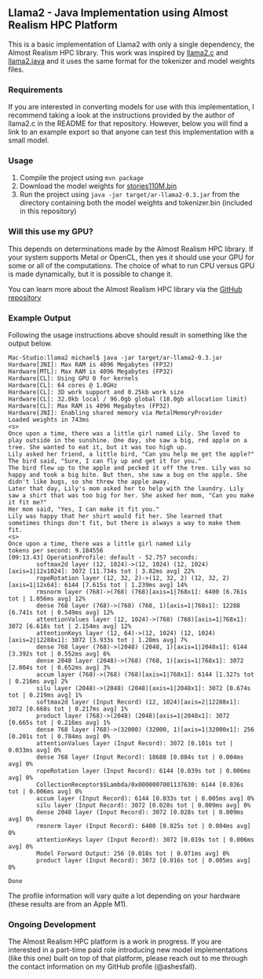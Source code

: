 ## Llama2 - Java Implementation using Almost Realism HPC Platform

This is a basic implementation of Llama2 with only a single dependency, the
Almost Realism HPC library. This work was inspired by
[llama2.c](https://github.com/karpathy/llama2.c) and
[llama2.java](https://github.com/mukel/llama2.java) and it uses the same format
for the tokenizer and model weights files.

### Requirements

If you are interested in converting models for use with this implementation,
I recommend taking a look at the instructions provided by the author of llama2.c
in the README for that repository. However, below you will find a link to
an example export so that anyone can test this implementation with a small
model.

### Usage

1. Compile the project using `mvn package`
2. Download the model weights for [stories110M.bin](https://www.dropbox.com/scl/fi/romns8veg67agl5czmtww/stories110M.bin?rlkey=sbspy97d2j1p3jilgaff190pz&st=kak6t2uo&dl=1)
3. Run the project using `java -jar target/ar-llama2-0.3.jar` from the directory containing both the model weights and tokenizer.bin (included in this repository)

### Will this use my GPU?

This depends on determinations made by the Almost Realism HPC library. If your system supports
Metal or OpenCL, then yes it should use your GPU for some or all of the computations. The choice
of what to run CPU versus GPU is made dynamically, but it is possible to change it.

You can learn more about the Almost Realism HPC library via the [GitHub repository](https://github.com/almostrealism/common)

### Example Output
Following the usage instructions above should result in something like the output below.

```shell
Mac-Studio:llama2 michael$ java -jar target/ar-llama2-0.3.jar
Hardware[JNI]: Max RAM is 4096 Megabytes (FP32)
Hardware[MTL]: Max RAM is 4096 Megabytes (FP32)
Hardware[CL]: Using GPU 0 for kernels
Hardware[CL]: 64 cores @ 1.0GHz
Hardware[CL]: 3D work support and 0.25kb work size
Hardware[CL]: 32.0kb local / 96.0gb global (18.0gb allocation limit)
Hardware[CL]: Max RAM is 4096 Megabytes (FP32)
Hardware[JNI]: Enabling shared memory via MetalMemoryProvider
Loaded weights in 743ms
<s>
Once upon a time, there was a little girl named Lily. She loved to play outside in the sunshine. One day, she saw a big, red apple on a tree. She wanted to eat it, but it was too high up.
Lily asked her friend, a little bird, "Can you help me get the apple?"
The bird said, "Sure, I can fly up and get it for you."
The bird flew up to the apple and pecked it off the tree. Lily was so happy and took a big bite. But then, she saw a bug on the apple. She didn't like bugs, so she threw the apple away.
Later that day, Lily's mom asked her to help with the laundry. Lily saw a shirt that was too big for her. She asked her mom, "Can you make it fit me?"
Her mom said, "Yes, I can make it fit you."
Lily was happy that her shirt would fit her. She learned that sometimes things don't fit, but there is always a way to make them fit.
<s>
Once upon a time, there was a little girl named Lily
tokens per second: 9.184556
[09:13.43] OperationProfile: default - 52.757 seconds:
        softmax2d layer (12, 1024)->(12, 1024) (12, 1024)[axis=1|12x1024]: 3072 [11.734s tot | 3.82ms avg] 22%
        ropeRotation layer (12, 32, 2)->(12, 32, 2) (12, 32, 2)[axis=1|12x64]: 6144 [7.615s tot | 1.239ms avg] 14%
        rmsnorm layer (768)->(768) (768)[axis=1|768x1]: 6400 [6.761s tot | 1.056ms avg] 12%
        dense 768 layer (768)->(768) (768, 1)[axis=1|768x1]: 12288 [6.741s tot | 0.549ms avg] 12%
        attentionValues layer (12, 1024)->(768) (768)[axis=1|768x1]: 3072 [6.618s tot | 2.154ms avg] 12%
        attentionKeys layer (12, 64)->(12, 1024) (12, 1024)[axis=2|12288x1]: 3072 [3.933s tot | 1.28ms avg] 7%
        dense 768 layer (768)->(2048) (2048, 1)[axis=1|2048x1]: 6144 [3.392s tot | 0.552ms avg] 6%
        dense 2048 layer (2048)->(768) (768, 1)[axis=1|768x1]: 3072 [2.004s tot | 0.652ms avg] 3%
        accum layer (768)->(768) (768)[axis=1|768x1]: 6144 [1.327s tot | 0.216ms avg] 2%
        silu layer (2048)->(2048) (2048)[axis=1|2048x1]: 3072 [0.674s tot | 0.219ms avg] 1%
        softmax2d layer (Input Record) (12, 1024)[axis=2|12288x1]: 3072 [0.668s tot | 0.217ms avg] 1%
        product layer (768)->(2048) (2048)[axis=1|2048x1]: 3072 [0.665s tot | 0.216ms avg] 1%
        dense 768 layer (768)->(32000) (32000, 1)[axis=1|32000x1]: 256 [0.201s tot | 0.784ms avg] 0%
        attentionValues layer (Input Record): 3072 [0.101s tot | 0.033ms avg] 0%
        dense 768 layer (Input Record): 18688 [0.084s tot | 0.004ms avg] 0%
        ropeRotation layer (Input Record): 6144 [0.039s tot | 0.006ms avg] 0%
        CollectionReceptor$$Lambda/0x0000007001137630: 6144 [0.036s tot | 0.006ms avg] 0%
        accum layer (Input Record): 6144 [0.033s tot | 0.005ms avg] 0%
        silu layer (Input Record): 3072 [0.028s tot | 0.009ms avg] 0%
        dense 2048 layer (Input Record): 3072 [0.028s tot | 0.009ms avg] 0%
        rmsnorm layer (Input Record): 6400 [0.025s tot | 0.004ms avg] 0%
        attentionKeys layer (Input Record): 3072 [0.019s tot | 0.006ms avg] 0%
        Model Forward Output: 256 [0.018s tot | 0.071ms avg] 0%
        product layer (Input Record): 3072 [0.016s tot | 0.005ms avg] 0%

Done
```

The profile information will vary quite a lot depending on your hardware (these results are from an Apple M1).

### Ongoing Development

The Almost Realism HPC platform is a work in progress. If you are interested in a part-time
paid role introducing new model implementations (like this one) built on top of that platform,
please reach out to me through the contact information on my GitHub profile (@ashesfall).

